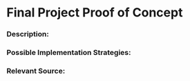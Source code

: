 # Final Project Proof of Concept

### Description:

### Possible Implementation Strategies:

### Relevant Source:
